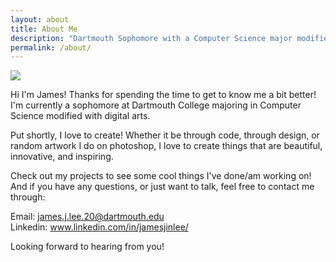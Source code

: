 ```yaml
---
layout: about
title: About Me
description: "Dartmouth Sophomore with a Computer Science major modified with digital arts."
permalink: /about/
---
```


<img class="ui fluid centered large image" src="../images/james.png">

Hi I'm James! Thanks for spending the time to get to know me a bit better!
I'm currently a sophomore at Dartmouth College majoring in Computer Science modified with digital arts.

Put shortly, I love to create! Whether it be through code, through design, or random artwork I do on photoshop, I love to create things that are beautiful, innovative, and inspiring.

Check out my projects to see some cool things I've done/am working on!
And if you have any questions, or just want to talk, feel free to contact me through:

Email: james.j.lee.20@dartmouth.edu
<br>
Linkedin: www.linkedin.com/in/jamesjinlee/

Looking forward to hearing from you!
